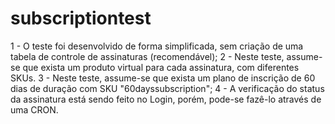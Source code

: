 # subscriptiontest
1 - O teste foi desenvolvido de forma simplificada, sem criação de uma tabela de controle de assinaturas (recomendável);
2 - Neste teste, assume-se que exista um produto virtual para cada assinatura, com diferentes SKUs.
3 - Neste teste, assume-se que exista um plano de inscrição de 60 dias de duração com SKU "60dayssubscription";
4 - A verificação do status da assinatura está sendo feito no Login, porém, pode-se fazê-lo através de uma CRON.
